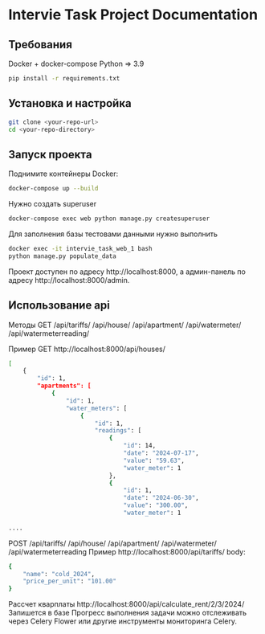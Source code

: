 # Intervie Task Project Documentation

## Требования
Docker + docker-compose
Python => 3.9
```sh
pip install -r requirements.txt
```
## Установка и настройка
```sh
git clone <your-repo-url>
cd <your-repo-directory>
```
## Запуск проекта
Поднимите контейнеры Docker:
```sh
docker-compose up --build
```
Нужно создать superuser
```sh
docker-compose exec web python manage.py createsuperuser
```
Для заполнения базы тестовами данными нужно выполнить
```sh
docker exec -it intervie_task_web_1 bash
python manage.py populate_data
```
Проект доступен по адресу http://localhost:8000, а админ-панель по адресу http://localhost:8000/admin.
## Использование api
Методы 
GET /api/tariffs/ /api/house/ /api/apartment/ /api/watermeter/ /api/watermeterreading/

Пример 
GET http://localhost:8000/api/houses/

```sh
[
    {
        "id": 1,
        "apartments": [
            {
                "id": 1,
                "water_meters": [
                    {
                        "id": 1,
                        "readings": [
                            {
                                "id": 14,
                                "date": "2024-07-17",
                                "value": "59.63",
                                "water_meter": 1
                            },
                            {
                                "id": 1,
                                "date": "2024-06-30",
                                "value": "300.00",
                                "water_meter": 1
                                
....
```

POST /api/tariffs/ /api/house/ /api/apartment/ /api/watermeter/ /api/watermeterreading
Пример
http://localhost:8000/api/tariffs/
body:
```sh
{
    "name": "cold_2024",
    "price_per_unit": "101.00"
}
```
Рассчет кварплаты
http://localhost:8000/api/calculate_rent/2/3/2024/
Запишется в базе 
Прогресс выполнения задачи можно отслеживать через Celery Flower или другие инструменты мониторинга Celery.